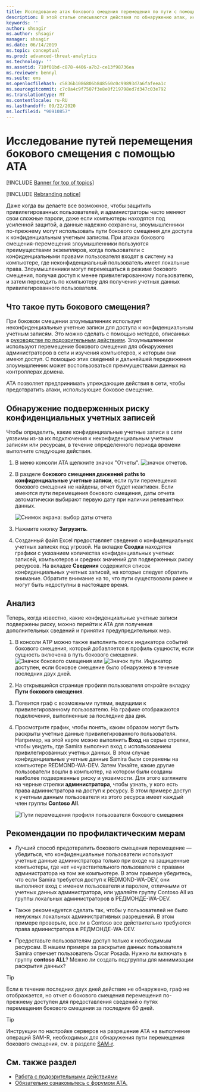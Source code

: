 ```yaml
---
title: Исследование атак бокового смещения перемещения по пути с помощью ATA
description: В этой статье описываются действия по обнаружению атак, использующих пути бокового смещения, в Advanced Threat Analytics (ATA).
keywords: ''
author: shsagir
ms.author: shsagir
manager: shsagir
ms.date: 06/14/2019
ms.topic: conceptual
ms.prod: advanced-threat-analytics
ms.technology: ''
ms.assetid: 710f01bd-c878-4406-a7b2-ce13f98736ea
ms.reviewer: bennyl
ms.suite: ems
ms.openlocfilehash: c5836b1086806b848560c0c99893d7a6fafeea1c
ms.sourcegitcommit: c7c0a4c9f7507f3e8e0f219798ed7d347c03e792
ms.translationtype: MT
ms.contentlocale: ru-RU
ms.lasthandoff: 09/22/2020
ms.locfileid: "90910857"
---
```

# <a name="investigate-lateral-movement-paths-with-ata"></a>Исследование путей перемещения бокового смещения с помощью ATA

[!INCLUDE [Banner for top of topics](includes/banner.md)]

[!INCLUDE [Rebranding notice](includes/rebranding.md)]

Даже когда вы делаете все возможное, чтобы защитить привилегированных пользователей, и администраторы часто меняют свои сложные пароли, даже если компьютеры находятся под усиленной защитой, а данные надежно сохранены, злоумышленники по-прежнему могут использовать пути бокового смещения для доступа к конфиденциальным учетным записям. При атаках бокового смещения-перемещения злоумышленники пользуются преимуществами экземпляров, когда пользователи с конфиденциальными правами пользователя входят в систему на компьютере, где неконфиденциальный пользователь имеет локальные права. Злоумышленники могут перемещаться в режиме бокового смещения, получая доступ к менее привилегированному пользователю, и затем переходить по компьютеру для получения учетных данных привилегированного пользователя.

## <a name="what-is-a-lateral-movement-path"></a>Что такое путь бокового смещения?

При боковом смещении злоумышленник использует неконфиденциальные учетные записи для доступа к конфиденциальным учетным записям. Это можно сделать с помощью методов, описанных в [руководстве по подозрительным действиям](suspicious-activity-guide.md). Злоумышленники используют перемещение бокового смещения для обнаружения администраторов в сети и изучения компьютеров, к которым они имеют доступ. С помощью этих сведений и дальнейшей передвижения злоумышленник может воспользоваться преимуществами данных на контроллерах домена.

ATA позволяет предпринимать упреждающие действия в сети, чтобы предотвратить атаки, использующие боковое смещение.

## <a name="discovery-your-at-risk-sensitive-accounts"></a>Обнаружение подверженных риску конфиденциальных учетных записей

Чтобы определить, какие конфиденциальные учетные записи в сети уязвимы из-за их подключения к неконфиденциальным учетным записям или ресурсам, в течение определенного периода времени выполните следующие действия.

1. В меню консоли ATA щелкните значок "Отчеты". ![значок отчетов](media/ata-report-icon.png).

1. В разделе **бокового смещения движений paths to конфиденциальные учетные записи**, если пути перемещения бокового смещения не найдены, отчет будет неактивен. Если имеются пути перемещения бокового смещения, даты отчета автоматически выбирают первую дату при наличии релевантных данных.

    ![Снимок экрана: выбор даты отчета](media/reports.png)

1. Нажмите кнопку **Загрузить**.

1. Созданный файл Excel предоставляет сведения о конфиденциальных учетных записях под угрозой. На вкладке **Сводка** находятся графики с указанием количества конфиденциальных учетных записей, компьютеров и средних значений для подверженных риску ресурсов. На вкладке **Сведения** содержится список конфиденциальных учетных записей, на которые следует обратить внимание. Обратите внимание на то, что пути существовали ранее и могут быть недоступны в настоящее время.

## <a name="investigate"></a>Анализ

Теперь, когда известно, какие конфиденциальные учетные записи подвержены риску, можно перейти к ATA для получения дополнительных сведений и принятия предупредительных мер.

1. В консоли ATP можно также выполнить поиск индикатора событий бокового смещения, который добавляется в профиль сущности, если сущность включена в путь бокового смещения. ![Значок бокового смещения](media/lateral-movement-icon.png) или ![Значок пути](media/paths-icon.png). Индикатор доступен, если боковое смещение было обнаружено в течение последних двух дней.

1. На открывшейся странице профиля пользователя откройте вкладку **Пути бокового смещения**.

1. Появится граф с возможными путями, ведущими к привилегированному пользователю. На графике отображаются подключения, выполненные за последние два дня.

1. Просмотрите график, чтобы понять, каким образом могут быть раскрыты учетные данные привилегированного пользователя. Например, на этой карте можно выполнить **Вход** на серые стрелки, чтобы увидеть, где Samira выполнил вход с использованием привилегированных учетных данных. В этом случае конфиденциальные учетные данные Samira были сохранены на компьютере REDMOND-WA-DEV. Затем Узнайте, какие другие пользователи вошли в компьютер, на котором были созданы наиболее подверженные риску и уязвимости. Для этого взгляните на черные стрелки **администратора**, чтобы узнать, у кого есть права администратора на доступ к ресурсу. В этом примере доступ к учетным данным пользователя из этого ресурса имеет каждый член группы **Contoso All**.

    ![Пути перемещения профиля пользователя бокового смещения](media/user-profile-lateral-movement-paths.png)

## <a name="preventative-best-practices"></a>Рекомендации по профилактическим мерам

- Лучший способ предотвратить бокового смещения перемещение — убедиться, что конфиденциальные пользователи используют учетные данные администратора только при входе на защищенные компьютеры, где нет нечувствительного пользователя с правами администратора на том же компьютере. В этом примере убедитесь, что если Samira требуется доступ к REDMOND-WA-DEV, они выполняют вход с именем пользователя и паролем, отличными от учетных данных администратора, или удаляйте группу Contoso All из группы локальных администраторов в РЕДМОНДЕ-WA-DEV.

- Также рекомендуется сделать так, чтобы у пользователей не было ненужных локальных административных разрешений. В этом примере проверьте, все ли в Contoso все действительно требуются права администратора в РЕДМОНДЕ-WA-DEV.

- Предоставьте пользователям доступ только к необходимым ресурсам. В нашем примере за раскрытие данных пользователя Samira отвечает пользователь Oscar Posada. Нужно ли включать в группу **contoso ALL**? Можно ли создать подгруппы для минимизации раскрытия данных?

> [!TIP]
> Если в течение последних двух дней действие не обнаружено, граф не отображается, но отчет о бокового смещения перемещения по-прежнему доступен для предоставления сведений о путях перемещения бокового смещения за последние 60 дней.

> [!TIP]
> Инструкции по настройке серверов на разрешение ATA на выполнение операций SAM-R, необходимых для обнаружения пути перемещения бокового смещения, см. в разделе [SAM-r](install-ata-step9-samr.md).

## <a name="see-also"></a>См. также раздел

- [Работа с подозрительными действиями](working-with-suspicious-activities.md)
- [Обязательно ознакомьтесь с форумом ATA.](https://social.technet.microsoft.com/Forums/security/home?forum=mata)
